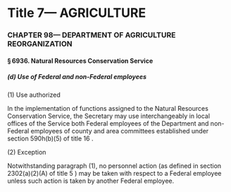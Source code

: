 
# Title 7— AGRICULTURE
### CHAPTER 98— DEPARTMENT OF AGRICULTURE REORGANIZATION
#### § 6936. Natural Resources Conservation Service
##### (d) Use of Federal and non-Federal employees

(1) Use authorized

In the implementation of functions assigned to the Natural Resources Conservation Service, the Secretary may use interchangeably in local offices of the Service both Federal employees of the Department and non-Federal employees of county and area committees established under section 590h(b)(5) of title 16 .

(2) Exception

Notwithstanding paragraph (1), no personnel action (as defined in section 2302(a)(2)(A) of title 5 ) may be taken with respect to a Federal employee unless such action is taken by another Federal employee.
